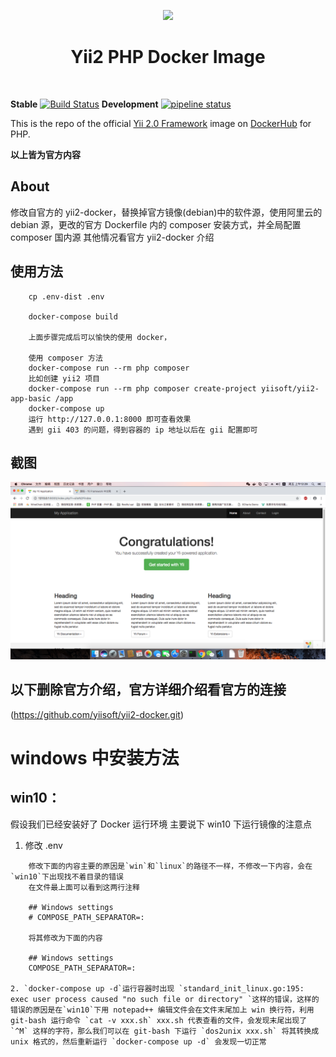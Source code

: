<p align="center">
    <a href="https://www.docker.com/" target="_blank">
        <img src="https://www.docker.com/sites/default/files/mono_vertical_large.png" height="100px">
    </a>
    <h1 align="center">Yii2 PHP Docker Image</h1>
    <br>
</p>

**Stable**
[![Build Status](https://travis-ci.org/yiisoft/yii2-docker.svg?branch=master)](https://travis-ci.org/yiisoft/yii2-docker)
**Development**
[![pipeline status](https://gitlab.com/yiisoft/yii2-docker/badges/master/pipeline.svg)](https://gitlab.com/yiisoft/yii2-docker/commits/master)


This is the repo of the official [Yii 2.0 Framework](http://www.yiiframework.com/) image on [DockerHub](https://hub.docker.com/r/yiisoftware/yii2-php/) for PHP.

**以上皆为官方内容**

## About

修改自官方的 yii2-docker，替换掉官方镜像(debian)中的软件源，使用阿里云的 debian 源，更改的官方 Dockerfile 内的 composer 安装方式，并全局配置 composer 国内源
其他情况看官方 yii2-docker 介绍

## 使用方法
```
    cp .env-dist .env
    
    docker-compose build
    
    上面步骤完成后可以愉快的使用 docker，
    
    使用 composer 方法
    docker-compose run --rm php composer
    比如创建 yii2 项目
    docker-compose run --rm php composer create-project yiisoft/yii2-app-basic /app
    docker-compose up
    运行 http://127.0.0.1:8000 即可查看效果
    遇到 gii 403 的问题，得到容器的 ip 地址以后在 gii 配置即可
```
## 截图
![运行情况](/images/docker.png)

## 以下删除官方介绍，官方详细介绍看官方的连接

(https://github.com/yiisoft/yii2-docker.git)

# windows 中安装方法 
## win10：

假设我们已经安装好了 Docker 运行环境
主要说下 win10 下运行镜像的注意点

1. 修改 .env 
```
	修改下面的内容主要的原因是`win`和`linux`的路径不一样，不修改一下内容，会在`win10`下出现找不着目录的错误
	在文件最上面可以看到这两行注释

	## Windows settings
	# COMPOSE_PATH_SEPARATOR=:

	将其修改为下面的内容

	## Windows settings
	COMPOSE_PATH_SEPARATOR=:

2. `docker-compose up -d`运行容器时出现 `standard_init_linux.go:195: exec user process caused "no such file or directory" `这样的错误，这样的错误的原因是在`win10`下用 notepad++ 编辑文件会在文件末尾加上 win 换行符，利用 git-bash 运行命令 `cat -v xxx.sh` xxx.sh 代表查看的文件，会发现末尾出现了 `^M` 这样的字符，那么我们可以在 git-bash 下运行 `dos2unix xxx.sh` 将其转换成 unix 格式的，然后重新运行 `docker-compose up -d` 会发现一切正常

